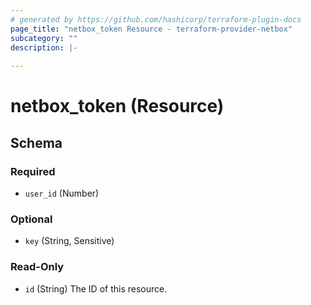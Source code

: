 ```yaml
---
# generated by https://github.com/hashicorp/terraform-plugin-docs
page_title: "netbox_token Resource - terraform-provider-netbox"
subcategory: ""
description: |-
  
---
```


# netbox_token (Resource)





<!-- schema generated by tfplugindocs -->
## Schema

### Required

- `user_id` (Number)

### Optional

- `key` (String, Sensitive)

### Read-Only

- `id` (String) The ID of this resource.


